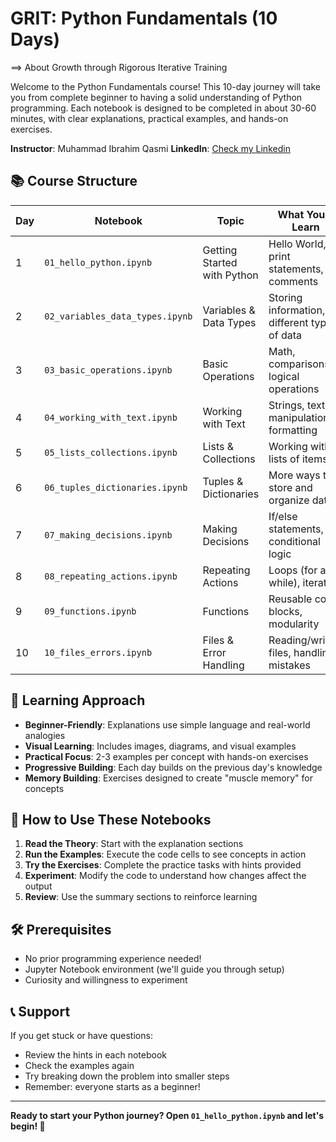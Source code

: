 # GRIT: Python Fundamentals (10 Days)

==> About Growth through Rigorous Iterative Training

Welcome to the Python Fundamentals course! This 10-day journey will take you from complete beginner to having a solid understanding of Python programming. Each notebook is designed to be completed in about 30-60 minutes, with clear explanations, practical examples, and hands-on exercises.

**Instructor**: Muhammad Ibrahim  Qasmi 
**LinkedIn**: [Check my Linkedin](https://www.linkedin.com/in/ibrahimqasmi313/)

## 📚 Course Structure

| Day | Notebook | Topic | What You'll Learn |
|-----|----------|-------|-------------------|
| 1 | `01_hello_python.ipynb` | Getting Started with Python | Hello World, print statements, comments |
| 2 | `02_variables_data_types.ipynb` | Variables & Data Types | Storing information, different types of data |
| 3 | `03_basic_operations.ipynb` | Basic Operations | Math, comparisons, logical operations |
| 4 | `04_working_with_text.ipynb` | Working with Text | Strings, text manipulation, formatting |
| 5 | `05_lists_collections.ipynb` | Lists & Collections | Working with lists of items |
| 6 | `06_tuples_dictionaries.ipynb` | Tuples & Dictionaries | More ways to store and organize data |
| 7 | `07_making_decisions.ipynb` | Making Decisions | If/else statements, conditional logic |
| 8 | `08_repeating_actions.ipynb` | Repeating Actions | Loops (for and while), iteration |
| 9 | `09_functions.ipynb` | Functions | Reusable code blocks, modularity |
| 10 | `10_files_errors.ipynb` | Files & Error Handling | Reading/writing files, handling mistakes |

## 🎯 Learning Approach

- **Beginner-Friendly**: Explanations use simple language and real-world analogies
- **Visual Learning**: Includes images, diagrams, and visual examples
- **Practical Focus**: 2-3 examples per concept with hands-on exercises
- **Progressive Building**: Each day builds on the previous day's knowledge
- **Memory Building**: Exercises designed to create "muscle memory" for concepts

## 📖 How to Use These Notebooks

1. **Read the Theory**: Start with the explanation sections
2. **Run the Examples**: Execute the code cells to see concepts in action
3. **Try the Exercises**: Complete the practice tasks with hints provided
4. **Experiment**: Modify the code to understand how changes affect the output
5. **Review**: Use the summary sections to reinforce learning

## 🛠️ Prerequisites

- No prior programming experience needed!
- Jupyter Notebook environment (we'll guide you through setup)
- Curiosity and willingness to experiment

## 📞 Support

If you get stuck or have questions:
- Review the hints in each notebook
- Check the examples again
- Try breaking down the problem into smaller steps
- Remember: everyone starts as a beginner!

---

**Ready to start your Python journey? Open `01_hello_python.ipynb` and let's begin! 🚀**
